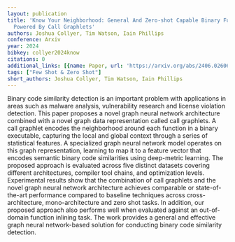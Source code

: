 ```yaml
---
layout: publication
title: 'Know Your Neighborhood: General And Zero-shot Capable Binary Function Search
  Powered By Call Graphlets'
authors: Joshua Collyer, Tim Watson, Iain Phillips
conference: Arxiv
year: 2024
bibkey: collyer2024know
citations: 0
additional_links: [{name: Paper, url: 'https://arxiv.org/abs/2406.02606'}]
tags: ["Few Shot & Zero Shot"]
short_authors: Joshua Collyer, Tim Watson, Iain Phillips
---
```

Binary code similarity detection is an important problem with applications in
areas such as malware analysis, vulnerability research and license violation
detection. This paper proposes a novel graph neural network architecture
combined with a novel graph data representation called call graphlets. A call
graphlet encodes the neighborhood around each function in a binary executable,
capturing the local and global context through a series of statistical
features. A specialized graph neural network model operates on this graph
representation, learning to map it to a feature vector that encodes semantic
binary code similarities using deep-metric learning. The proposed approach is
evaluated across five distinct datasets covering different architectures,
compiler tool chains, and optimization levels. Experimental results show that
the combination of call graphlets and the novel graph neural network
architecture achieves comparable or state-of-the-art performance compared to
baseline techniques across cross-architecture, mono-architecture and zero shot
tasks. In addition, our proposed approach also performs well when evaluated
against an out-of-domain function inlining task. The work provides a general
and effective graph neural network-based solution for conducting binary code
similarity detection.